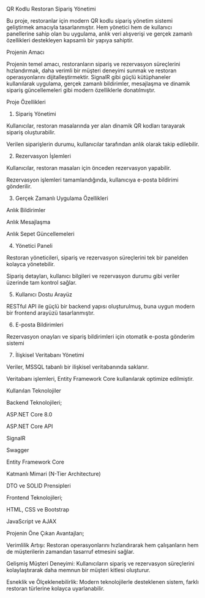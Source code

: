 QR Kodlu Restoran Sipariş Yönetimi

Bu proje, restoranlar için modern QR kodlu sipariş yönetim sistemi geliştirmek amacıyla tasarlanmıştır. Hem yönetici hem de kullanıcı panellerine sahip olan bu uygulama, anlık veri alışverişi ve gerçek zamanlı özellikleri destekleyen kapsamlı bir yapıya sahiptir.

Projenin Amacı

Projenin temel amacı, restoranların sipariş ve rezervasyon süreçlerini hızlandırmak, daha verimli bir müşteri deneyimi sunmak ve restoran operasyonlarını dijitalleştirmektir. SignalR gibi güçlü kütüphaneler kullanılarak uygulama, gerçek zamanlı bildirimler, mesajlaşma ve dinamik sipariş güncellemeleri gibi modern özelliklerle donatılmıştır.

Proje Özellikleri

1. Sipariş Yönetimi

Kullanıcılar, restoran masalarında yer alan dinamik QR kodları tarayarak sipariş oluşturabilir.

Verilen siparişlerin durumu, kullanıcılar tarafından anlık olarak takip edilebilir.

2. Rezervasyon İşlemleri

Kullanıcılar, restoran masaları için önceden rezervasyon yapabilir.

Rezervasyon işlemleri tamamlandığında, kullanıcıya e-posta bildirimi gönderilir.

3. Gerçek Zamanlı Uygulama Özellikleri

Anlık Bildirimler

Anlık Mesajlaşma

Anlık Sepet Güncellemeleri

4. Yönetici Paneli

Restoran yöneticileri, sipariş ve rezervasyon süreçlerini tek bir panelden kolayca yönetebilir.

Sipariş detayları, kullanıcı bilgileri ve rezervasyon durumu gibi veriler üzerinde tam kontrol sağlar.

5. Kullanıcı Dostu Arayüz

RESTful API ile güçlü bir backend yapısı oluşturulmuş, buna uygun modern bir frontend arayüzü tasarlanmıştır.

6. E-posta Bildirimleri

Rezervasyon onayları ve sipariş bildirimleri için otomatik e-posta gönderim sistemi

7. İlişkisel Veritabanı Yönetimi

Veriler, MSSQL tabanlı bir ilişkisel veritabanında saklanır.

Veritabanı işlemleri, Entity Framework Core kullanılarak optimize edilmiştir.

Kullanılan Teknolojiler

Backend Teknolojileri;

ASP.NET Core 8.0

ASP.NET Core API

SignalR

Swagger

Entity Framework Core

Katmanlı Mimari (N-Tier Architecture)

DTO ve SOLID Prensipleri

Frontend Teknolojileri;

HTML, CSS ve Bootstrap

JavaScript ve AJAX

Projenin Öne Çıkan Avantajları;

Verimlilik Artışı: Restoran operasyonlarını hızlandırarak hem çalışanların hem de müşterilerin zamandan tasarruf etmesini sağlar.

Gelişmiş Müşteri Deneyimi: Kullanıcıların sipariş ve rezervasyon süreçlerini kolaylaştırarak daha memnun bir müşteri kitlesi oluşturur.

Esneklik ve Ölçeklenebilirlik: Modern teknolojilerle desteklenen sistem, farklı restoran türlerine kolayca uyarlanabilir.
